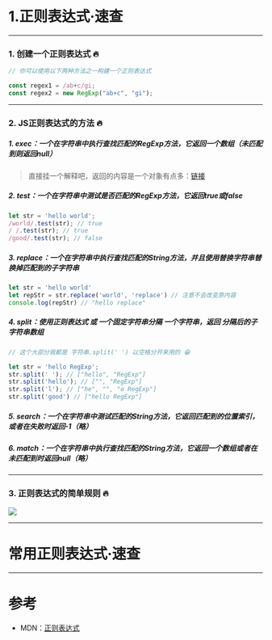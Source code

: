 # 1.正则表达式·速查

---

### 1. 创建一个正则表达式 🔥

```javascript
// 你可以使用以下两种方法之一构建一个正则表达式

const regex1 = /ab+c/gi;
const regex2 = new RegExp("ab+c", "gi");

```

---

### 2. JS正则表达式的方法 🔥

##### 1. exec：一个在字符串中执行查找匹配的RegExp方法，它返回一个数组（未匹配到则返回null）

> 直接挂一个解释吧，返回的内容是一个对象有点多：[链接](https://developer.mozilla.org/zh-CN/docs/Web/JavaScript/Reference/Global_Objects/RegExp/exec)


##### 2. test：一个在字符串中测试是否匹配的RegExp方法，它返回true或false

```javascript
let str = 'hello world';
/world/.test(str); // true
/ /.test(str); // true
/good/.test(str); // false
```


##### 3. replace：一个在字符串中执行查找匹配的String方法，并且使用替换字符串替换掉匹配到的子字符串

```javascript
let str = 'hello world'
let repStr = str.replace('world', 'replace') // 注意不会改变原内容
console.log(repStr) // "hello replace"
```


##### 4. split：使用正则表达式 或 一个固定字符串分隔 一个字符串，返回 分隔后的子字符串数组

```javascript
// 这个大部分我都是 字符串.split(' ') 以空格分开来用的 😁

let str = 'hello RegExp';
str.split(' '); // ["hello", "RegExp"]
str.split('hello'); // ["", "RegExp"]
str.split('l'); // ["he", "", "o RegExp"]
str.split('good') // ["hello RegExp"]
```


##### 5. search：一个在字符串中测试匹配的String方法，它返回匹配到的位置索引，或者在失败时返回-1（略）


##### 6. match：一个在字符串中执行查找匹配的String方法，它返回一个数组或者在未匹配到时返回null（略）


---

### 3. 正则表达式的简单规则 🔥

<img src="https://itzkp-1253302184.cos.ap-beijing.myqcloud.com/github%E5%9B%BE%E7%89%87/notes/1.png" />

---

# 常用正则表达式·速查

---

# 参考

- MDN：[正则表达式](https://developer.mozilla.org/zh-CN/docs/Web/JavaScript/Guide/Regular_Expressions)
